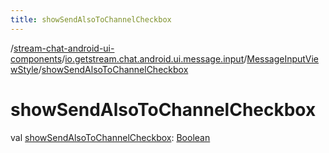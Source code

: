```yaml
---
title: showSendAlsoToChannelCheckbox
---
```

/[stream-chat-android-ui-components](../../index.md)/[io.getstream.chat.android.ui.message.input](../index.md)/[MessageInputViewStyle](index.md)/[showSendAlsoToChannelCheckbox](showSendAlsoToChannelCheckbox.md)  
  
  
  
# showSendAlsoToChannelCheckbox  
val [showSendAlsoToChannelCheckbox](showSendAlsoToChannelCheckbox.md): [Boolean](https://kotlinlang.org/api/latest/jvm/stdlib/kotlin/-boolean/index.html)
